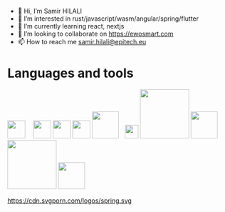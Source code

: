 - 👋 Hi, I’m Samir HILALI
- 👀 I’m interested in rust/javascript/wasm/angular/spring/flutter 
- 🌱 I’m currently learning react, nextjs
- 💞️ I’m looking to collaborate on https://ewosmart.com
- 📫 How to reach me samir.hilali@epitech.eu

<!---
hilalisa67/hilalisa67 is a ✨ special ✨ repository because its `README.md` (this file) appears on your GitHub profile.
You can click the Preview link to take a look at your changes.
--->

# Languages and tools
<img src="https://cdn.svgporn.com/logos/typescript-icon.svg" width="40px"> 　<img src="https://cdn.svgporn.com/logos/rust.svg" width="40px">
<img src="https://cdn.svgporn.com/logos/python.svg" width="40px"> <img src="https://cdn.svgporn.com/logos/react.svg" width="40px">  <img src="https://cdn.svgporn.com/logos/aws.svg" width="60px">　<img src="https://cdn.svgporn.com/logos/graphql.svg" width="30px">  <img src="https://cdn.svgporn.com/logos/flutter.svg" width="110px">  <img src="https://cdn.svgporn.com/logos/flutter.svg" width="60px">
<img src="https://cdn.svgporn.com/logos/spring.svg" width="110px">  <img src="https://cdn.svgporn.com/logos/spring.svg" width="60px">

https://cdn.svgporn.com/logos/spring.svg
